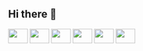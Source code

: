 ## Hi there 👋

<div>
<img height=30px; width=40px; src="https://cdn.jsdelivr.net/gh/devicons/devicon@latest/icons/html5/html5-original-wordmark.svg" />
<img height=30px; width=40px; src="https://cdn.jsdelivr.net/gh/devicons/devicon@latest/icons/css3/css3-original-wordmark.svg" />
<img height=30px; width=40px; src="https://cdn.jsdelivr.net/gh/devicons/devicon@latest/icons/javascript/javascript-original.svg" />
<img height=30px; width=40px; src="https://cdn.jsdelivr.net/gh/devicons/devicon@latest/icons/git/git-original-wordmark.svg" />
<img height=30px; width=40px; src="https://cdn.jsdelivr.net/gh/devicons/devicon@latest/icons/docker/docker-original-wordmark.svg" />
<img height=30px; width=40px; src="https://cdn.jsdelivr.net/gh/devicons/devicon@latest/icons/tailwindcss/tailwindcss-original-wordmark.svg" />
</div>

